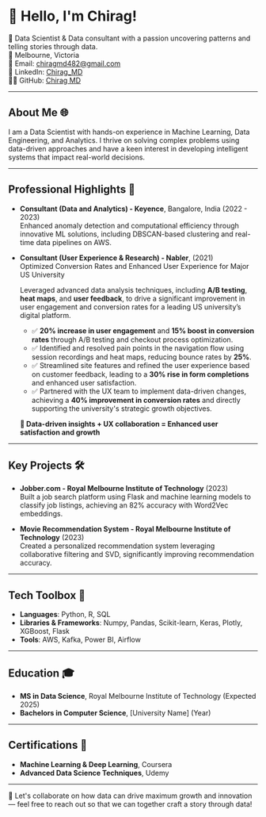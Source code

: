 # 👋 Hello, I'm Chirag!  

🚀 Data Scientist & Data consultant with a passion uncovering patterns and telling stories through data.  
📍 Melbourne, Victoria  
📧 Email: chiragmd482@gmail.com  
🔗 LinkedIn: [Chirag_MD](https://www.linkedin.com/in/chiragmd/)  
👨‍💻 GitHub: [Chirag MD](https://github.com/Chiruhish)

---

## About Me 🌐  
I am a Data Scientist with hands-on experience in Machine Learning, Data Engineering, and Analytics. I thrive on solving complex problems using data-driven approaches and have a keen interest in developing intelligent systems that impact real-world decisions.

---

## Professional Highlights 🌟  
- **Consultant (Data and Analytics) - Keyence**, Bangalore, India (2022 - 2023)  
  Enhanced anomaly detection and computational efficiency through innovative ML solutions, including DBSCAN-based clustering and real-time data pipelines on AWS.
  
- **Consultant (User Experience & Research) - Nabler**, (2021)  
  Optimized Conversion Rates and Enhanced User Experience for Major US University  

  Leveraged advanced data analysis techniques, including **A/B testing**, **heat maps**, and **user feedback**, to drive a significant improvement in user engagement and conversion rates for a leading US university’s digital platform.  

  - ✅ **20% increase in user engagement** and **15% boost in conversion rates** through A/B testing and checkout process optimization.  
  - ✅ Identified and resolved pain points in the navigation flow using session recordings and heat maps, reducing bounce rates by **25%**.  
  - ✅ Streamlined site features and refined the user experience based on customer feedback, leading to a **30% rise in form completions** and enhanced user satisfaction.  
  - ✅ Partnered with the UX team to implement data-driven changes, achieving a **40% improvement in conversion rates** and directly supporting the university's strategic growth objectives.  

  **🔎 Data-driven insights + UX collaboration = Enhanced user satisfaction and growth**  

---

## Key Projects 🛠️  
- **Jobber.com - Royal Melbourne Institute of Technology** (2023)  
  Built a job search platform using Flask and machine learning models to classify job listings, achieving an 82% accuracy with Word2Vec embeddings.
  
- **Movie Recommendation System - Royal Melbourne Institute of Technology** (2023)  
  Created a personalized recommendation system leveraging collaborative filtering and SVD, significantly improving recommendation accuracy.

---

## Tech Toolbox 🧰  
- **Languages**: Python, R, SQL  
- **Libraries & Frameworks**: Numpy, Pandas, Scikit-learn, Keras, Plotly, XGBoost, Flask  
- **Tools**: AWS, Kafka, Power BI, Airflow  

---

## Education 🎓  
- **MS in Data Science**, Royal Melbourne Institute of Technology (Expected 2025)  
- **Bachelors in Computer Science**, [University Name] (Year)

---

## Certifications 📜  
- **Machine Learning & Deep Learning**, Coursera  
- **Advanced Data Science Techniques**, Udemy  

---

🔗 Let's collaborate on how data can drive maximum growth and innovation — feel free to reach out so that we can together craft a story through data!


